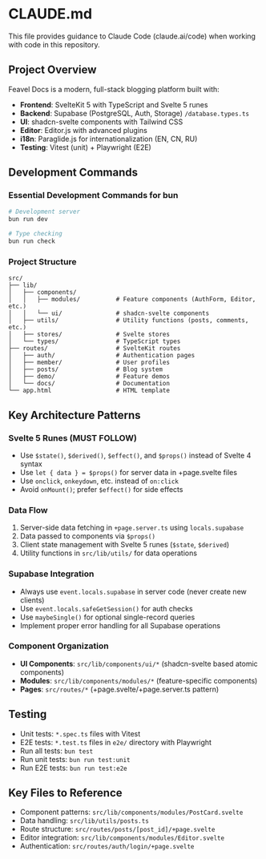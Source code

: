 # CLAUDE.md

This file provides guidance to Claude Code (claude.ai/code) when working with code in this repository.

## Project Overview

Feavel Docs is a modern, full-stack blogging platform built with:

- **Frontend**: SvelteKit 5 with TypeScript and Svelte 5 runes
- **Backend**: Supabase (PostgreSQL, Auth, Storage) `/database.types.ts`
- **UI**: shadcn-svelte components with Tailwind CSS
- **Editor**: Editor.js with advanced plugins
- **i18n**: Paraglide.js for internationalization (EN, CN, RU)
- **Testing**: Vitest (unit) + Playwright (E2E)

## Development Commands

### Essential Development Commands for bun

```bash
# Development server
bun run dev

# Type checking
bun run check
```

### Project Structure

```
src/
├── lib/
│   ├── components/
│   │   ├── modules/          # Feature components (AuthForm, Editor, etc.)
│   │   └── ui/               # shadcn-svelte components
│   ├── utils/                # Utility functions (posts, comments, etc.)
│   ├── stores/               # Svelte stores
│   └── types/                # TypeScript types
├── routes/                   # SvelteKit routes
│   ├── auth/                 # Authentication pages
│   ├── member/               # User profiles
│   ├── posts/                # Blog system
│   ├── demo/                 # Feature demos
│   └── docs/                 # Documentation
└── app.html                  # HTML template
```

## Key Architecture Patterns

### Svelte 5 Runes (MUST FOLLOW)

- Use `$state()`, `$derived()`, `$effect()`, and `$props()` instead of Svelte 4 syntax
- Use `let { data } = $props()` for server data in +page.svelte files
- Use `onclick`, `onkeydown`, etc. instead of `on:click`
- Avoid `onMount()`; prefer `$effect()` for side effects

### Data Flow

1. Server-side data fetching in `+page.server.ts` using `locals.supabase`
2. Data passed to components via `$props()`
3. Client state management with Svelte 5 runes (`$state`, `$derived`)
4. Utility functions in `src/lib/utils/` for data operations

### Supabase Integration

- Always use `event.locals.supabase` in server code (never create new clients)
- Use `event.locals.safeGetSession()` for auth checks
- Use `maybeSingle()` for optional single-record queries
- Implement proper error handling for all Supabase operations

### Component Organization

- **UI Components**: `src/lib/components/ui/*` (shadcn-svelte based atomic components)
- **Modules**: `src/lib/components/modules/*` (feature-specific components)
- **Pages**: `src/routes/*` (+page.svelte/+page.server.ts pattern)

## Testing

- Unit tests: `*.spec.ts` files with Vitest
- E2E tests: `*.test.ts` files in `e2e/` directory with Playwright
- Run all tests: `bun test`
- Run unit tests: `bun run test:unit`
- Run E2E tests: `bun run test:e2e`

## Key Files to Reference

- Component patterns: `src/lib/components/modules/PostCard.svelte`
- Data handling: `src/lib/utils/posts.ts`
- Route structure: `src/routes/posts/[post_id]/+page.svelte`
- Editor integration: `src/lib/components/modules/Editor.svelte`
- Authentication: `src/routes/auth/login/+page.svelte`
